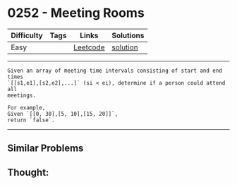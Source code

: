 # 0252 - Meeting Rooms

Difficulty  | Tags | Links | Solutions
----------- | ---- | ----- | -----
Easy |  | [Leetcode](https://leetcode.com/problems/meeting-rooms) | [solution](https://leetcode.com/problems/meeting-rooms/solution/)


-----------

```
Given an array of meeting time intervals consisting of start and end times
`[[s1,e1],[s2,e2],...]` (si < ei), determine if a person could attend all
meetings.

For example,
Given `[[0, 30],[5, 10],[15, 20]]`,
return `false`.
```

-----------


## Similar Problems




## Thought:

